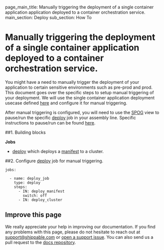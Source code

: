 page_main_title: Manually triggering the deployment of a single container application application deployed to a container orchestration service.
main_section: Deploy
sub_section: How To

# Manually triggering the deployment of a single container application deployed to a container orchestration service.
You might have a need to manually trigger the deployment of your application to certain sensitive environments such as pre-prod and prod. This document goes over the specific steps to setup manual triggering of your deployment.
We will use the single container application deployment usecase defined [here](/deploy/deploy-mvp-1) and configure it for manual triggering.

After manual triggering is configured, you will need to use the [SPOG](/platform/visibility/single-pane-of-glass-spog/) view to pause/run the specific [deploy](/platform/workflow/job/deploy/) job in your assembly line. Specific instructions to pause/run can be found [here](/platform/visibility/single-pane-of-glass-spog/#runpause-job).

##1. Building blocks

**Jobs**

- [deploy](/platform/workflow/job/deploy/) which deploys a [manifest](/platform/workflow/job/manifest/) to a cluster.

##2. Configure [deploy](/platform/workflow/job/deploy/) job for manual triggering.

```
jobs:

  - name: deploy_job
    type: deploy
    steps:
      - IN: deploy_manifest
        switch: off
      - IN: deploy_cluster
```

## Improve this page
We really appreciate your help in improving our documentation. If you find any problems with this page, please do not hesitate to reach out at [support@shippable.com](mailto:support@shippable.com) or [open a support issue](https://www.github.com/Shippable/support/issues). You can also send us a pull request to the [docs repository](https://www.github.com/Shippable/docs).
